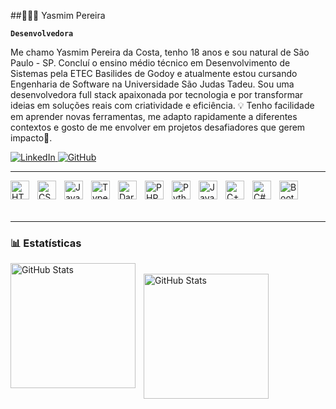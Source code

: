 ##👩🏻‍💻 Yasmim Pereira

**`Desenvolvedora`**

Me chamo Yasmim Pereira da Costa, tenho 18 anos e sou natural de São Paulo - SP. Concluí o ensino médio técnico em Desenvolvimento de Sistemas pela ETEC Basilides de Godoy e atualmente estou cursando Engenharia de Software na Universidade São Judas Tadeu. Sou uma desenvolvedora full stack apaixonada por tecnologia e por transformar ideias em soluções reais com criatividade e eficiência. 💡 Tenho facilidade em aprender novas ferramentas, me adapto rapidamente a diferentes contextos e gosto de me envolver em projetos desafiadores que gerem impacto🚀.

<p align="left">
   <a href="https://www.linkedin.com/in/yasmim-pereira-cossta">
    <img 
        alt="LinkedIn" 
        title="LinkedIn" 
        src="https://img.shields.io/badge/LinkedIn-0077B5?style=for-the-badge&logo=linkedin&logoColor=white&labelColor=0077B5" 
    />
</a>
 <a href="https://github.com/Yassm1m?tab=repositories&sort=stargazers">
    <img 
        alt="GitHub" 
        title="Me siga no GitHub" 
        src="https://img.shields.io/badge/GitHub-6C63FF?style=for-the-badge&logo=github&logoColor=white" 
    />
</a>
</p>

---

<img 
    align="left" 
    alt="HTML"
    title="HTML" 
    width="30px" 
    style="padding-right: 10px;" 
    src="https://cdn.jsdelivr.net/gh/devicons/devicon/icons/html5/html5-original.svg" 
/>
<img 
    align="left" 
    alt="CSS" 
    title="CSS"
    width="30px" 
    style="padding-right: 10px;" 
    src="https://cdn.jsdelivr.net/gh/devicons/devicon/icons/css3/css3-original.svg" 
/>
<img 
    align="left" 
    alt="JavaScript" 
    title="JavaScript"
    width="30px" 
    style="padding-right: 10px;" 
    src="https://cdn.jsdelivr.net/gh/devicons/devicon/icons/javascript/javascript-original.svg" 
/>
<img 
    align="left" 
    alt="TypeScript"
    title="TypeScript" 
    width="30px" 
    style="padding-right: 10px;" 
    src="https://cdn.jsdelivr.net/gh/devicons/devicon/icons/typescript/typescript-original.svg" 
/>
<img 
    align="left" 
    alt="Dart"
    title="Dart" 
    width="30px" 
    style="padding-right: 10px;" 
    src="https://cdn.jsdelivr.net/gh/devicons/devicon/icons/dart/dart-original.svg" 
/>
<img 
    align="left" 
    alt="PHP"
    title="PHP" 
    width="30px" 
    style="padding-right: 10px;" 
    src="https://cdn.jsdelivr.net/gh/devicons/devicon/icons/php/php-original.svg" 
/>
<img 
    align="left" 
    alt="Python"
    title="Python" 
    width="30px" 
    style="padding-right: 10px;" 
    src="https://cdn.jsdelivr.net/gh/devicons/devicon/icons/python/python-original.svg" 
/>
<img 
    align="left" 
    alt="Java"
    title="Java" 
    width="30px" 
    style="padding-right: 10px;" 
    src="https://cdn.jsdelivr.net/gh/devicons/devicon/icons/java/java-original.svg" 
/>
<img 
    align="left" 
    alt="C++"
    title="C++" 
    width="30px" 
    style="padding-right: 10px;" 
    src="https://cdn.jsdelivr.net/gh/devicons/devicon/icons/cplusplus/cplusplus-original.svg" 
/>
<img 
    align="left" 
    alt="C#"
    title="C#" 
    width="30px" 
    style="padding-right: 10px;" 
    src="https://cdn.jsdelivr.net/gh/devicons/devicon/icons/csharp/csharp-original.svg" 
/>
<img 
    align="left" 
    alt="Bootstrap"
    title="Bootstrap" 
    width="30px" 
    style="padding-right: 10px;" 
    src="https://cdn.jsdelivr.net/gh/devicons/devicon/icons/bootstrap/bootstrap-original.svg" 
/>


<br/>
<br/>
<br/>

---
### 📊 Estatísticas
<p>
 <!-- Estatísticas do GitHub -->
<img 
    align="left" 
    alt="GitHub Stats" 
    height="200" 
    style="padding-right: 10px;" 
    src="https://github-readme-stats.vercel.app/api?username=Yassm1m&show_icons=true&theme=tokyonight&include_all_commits=true&locale=pt-br" 
/>
<!-- Tecnologias mais utilizadas -->
<br/>
<img 
      align="left" 
      alt="GitHub Stats" 
      height="200" 
      src="https://github-readme-stats.vercel.app/api/top-langs/?username=larissakich&theme=tokyonight&layout=compact&custom_title=Tecnologias&langs_count=9" 
  />
</p>
 
